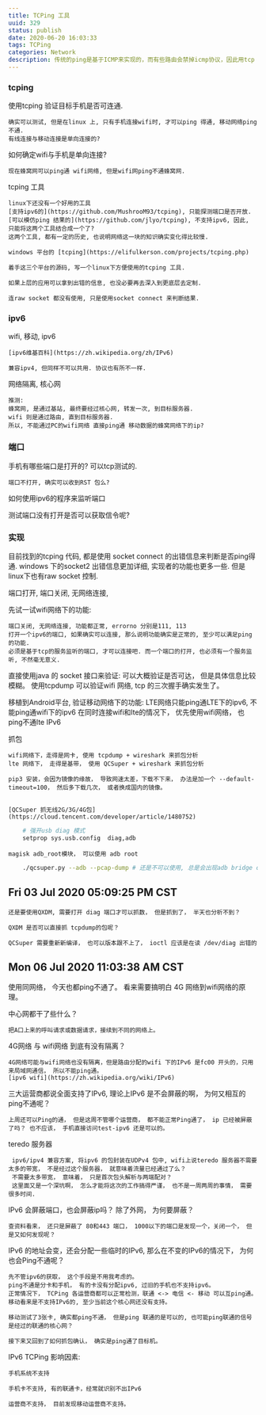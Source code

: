 ```yaml
---
title: TCPing 工具
uuid: 329
status: publish
date: 2020-06-20 16:03:33
tags: TCPing
categories: Network
description: 传统的ping是基于ICMP来实现的，而有些路由会禁掉icmp协议，因此用tcp 来实现ping 或者检查某些端口是否开放，是一种可行的方式。通过测试发现，在手机上，有些运营商会连tcp也给禁了，因此需要尝试使用raw socket, 简单的root并不能调用raw socket的API，接下来的方向还要是研究SEAndroid, 定制ROM。
---
```


### tcping 

使用tcping 验证目标手机是否可连通. 

	确实可以测试, 但是在linux 上, 只有手机连接wifi时, 才可以ping 得通, 移动网络ping不通. 
	有线连接与移动连接是单向连接的? 

如何确定wifi与手机是单向连接? 

	现在蜂窝网可以ping通 wifi网络, 但是wifi网ping不通蜂窝网. 

tcping 工具

	linux下还没有一个好用的工具 
	[支持ipv6的](https://github.com/MushrooM93/tcping), 只能探测端口是否开放. 
	[可以模仿ping 结果的](https://github.com/jlyo/tcping), 不支持ipv6, 因此, 只能将这两个工具结合成一个了? 
	这两个工具, 都有一定的历史, 也说明网络这一块的知识确实变化得比较慢. 

	windows 平台的 [tcping](https://elifulkerson.com/projects/tcping.php)

	着手这三个平台的源码, 写一个linux下方便使用的tcping 工具. 

	如果上层的应用可以拿到出错的信息, 也没必要再去深入到更底层去定制. 

	连raw socket 都没有使用, 只是使用socket connect 来判断结果.
	
### ipv6

wifi, 移动, ipv6 
	
	[ipv6维基百科](https://zh.wikipedia.org/zh/IPv6)

	兼容ipv4, 但同样不可以共用. 协议也有所不一样.


网络隔离, 核心网

	推测: 
	蜂窝网, 是通过基站, 最终要经过核心网, 转发一次, 到目标服务器. 
	wifi 则是通过路由, 直到目标服务器. 
	所以, 不能通过PC的wifi网络 直接ping通 移动数据的蜂窝网络下的ip? 
	
### 端口

手机有哪些端口是打开的? 可以tcp测试的. 

	端口不打开, 确实可以收到RST 包么?  

如何使用ipv6的程序来监听端口

测试端口没有打开是否可以获取信令呢? 


### 实现

目前找到的tcping 代码, 都是使用 socket connect 的出错信息来判断是否ping得通. windows 下的socket2 出错信息更加详细, 实现者的功能也更多一些.  但是linux下也有raw socket 控制.

端口打开, 端口关闭, 无网络连接, 

先试一试wifi网络下的功能:

	端口关闭, 无网络连接, 功能都正常, errorno 分别是111, 113
	打开一个ipv6的端口, 如果确实可以连接, 那么说明功能确实是正常的, 至少可以满足ping的功能. 
	必须是基于tcp的服务监听的端口, 才可以连接吧. 而一个端口的打开, 也必须有一个服务监听, 不然毫无意义. 
	
直接使用java 的 socket 接口来验证:
	可以大概验证是否可达， 但是具体信息比较模糊。 
	使用tcpdump 可以验证wifi 网络, tcp 的三次握手确实发生了。 

移植到Android平台, 验证移动网络下的功能:
	LTE网络只能ping通LTE下的ipv6, 不能ping通wifi下的ipv6
	在同时连接wifi和lte的情况下， 优先使用wifi网络， 也ping不通lte IPv6

抓包

	wifi网络下，走得是网卡, 使用 tcpdump + wireshark 来抓包分析
	lte 网络下， 走得是基带， 使用 QCSuper + wireshark 来抓包分析

	pip3 安装，会因为镜像的缘故， 导致网速太差，下载不下来， 办法是加一个 --default-timeout=100， 然后多下载几次， 或者换成国内的镜像。 
	

	[QCSuper 抓无线2G/3G/4G包](https://cloud.tencent.com/developer/article/1480752)

```sh
	# 强开usb diag 模式
	setprop sys.usb.config  diag,adb
```

	magisk adb_root模块， 可以使用 adb root

```sh
	./qcsuper.py --adb --pcap-dump # 还是不可以使用, 总是会出现adb bridge closed, 问题应该还是出在 adb_bridge
```


## Fri 03 Jul 2020 05:09:25 PM CST

	还是要使用QXDM, 需要打开 diag 端口才可以抓数， 但是抓到了， 半天也分析不到？

	QXDM 是否可以直接抓 tcpdump的包呢？ 

	QCSuper 需要重新新编译， 也可以版本跟不上了， ioctl 应该是在读 /dev/diag 出错的

## Mon 06 Jul 2020 11:03:38 AM CST

使用同网络， 今天也都ping不通了。 看来需要搞明白 4G 网络到wifi网络的原理。 

中心网都干了些什么？ 

	把A口上来的呼叫请求或数据请求，接续到不同的网络上。 

4G网络 与 wifi网络 到底有没有隔离？ 

	4G网络可能与wifi网络也没有隔离，但是路由分配的wifi 下的IPv6 是fc00 开头的，只用来局域网通信， 所以不能ping通。 
	[ipv6 wifi](https://zh.wikipedia.org/wiki/IPv6)

三大运营商都说全面支持了IPv6, 理论上IPv6 是不会屏蔽的啊， 为何又相互的ping不通呢？

	上周还可以Ping的通， 但是这周不管哪个运营商， 都不能正常Ping通了， ip 已经被屏蔽了吗？ 也不应该， 手机直接访问test-ipv6 还是可以的。 

teredo 服务器

	 ipv6/ipv4 兼容方案, 将ipv6 的包封装在UDPv4 包中, wifi上说teredo 服务器不需要太多的带宽， 不是经过这个服务器， 就意味着流量已经通过了么？ 
	 不需要太多带宽， 意味着， 只是首次包头解析与两端配对？ 
	 这里面又是一个深坑啊， 怎么才能将这次的工作搞得严谨， 也不是一周两周的事情， 需要很多时间.

IPv6 会屏蔽端口，也会屏蔽ip吗？ 除了外网， 为何要屏蔽？ 

	查资料看来， 还只是屏蔽了 80和443 端口， 1000以下的端口是发现一个，关闭一个， 但是又如何发现呢？ 

IPv6 的地址会变，还会分配一些临时的IPv6, 那么在不变的IPv6的情况下， 为何也会Ping不通呢？ 

	先不管ipv6的获取， 这个手段是不用我考虑的。 
	ping不通是分卡和手机， 有的卡没有分配ipv6, 过旧的手机也不支持ipv6。 
	正常情况下， TCPing 各运营商都可以正常检测，联通 <-> 电信 <- 移动 可以互ping通。 移动看来是不支持IPv6的, 至少当前这个核心网还没有支持。 

	移动测试了3张卡, 确实都ping不通， 但是ping 联通的是可以的, 也可能ping联通的信号是经过的联通的核心网？ 

	接下来又回到了如何抓包确认， 确实是ping通了目标机。 

IPv6 TCPing 影响因素:
	
	手机系统不支持

	手机卡不支持, 有的联通卡，经常就识别不出IPv6

	运营商不支持， 目前发现移动运营商不支持。 

